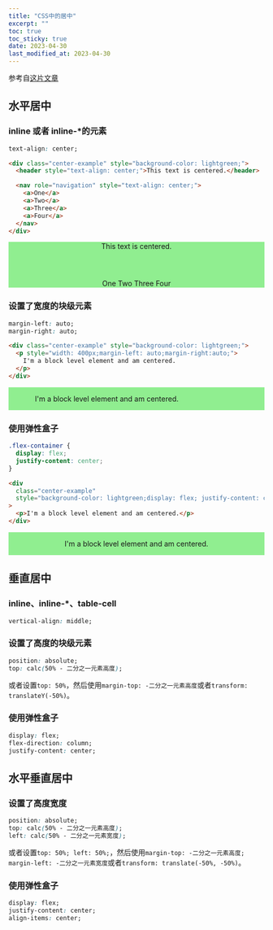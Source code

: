 ```yaml
---
title: "CSS中的居中"
excerpt: ""
toc: true
toc_sticky: true
date: 2023-04-30
last_modified_at: 2023-04-30
---
```


参考自[这片文章](https://css-tricks.com/centering-css-complete-guide/)

## 水平居中

### inline 或者 inline-\*的元素

```css
text-align: center;
```

```html
<div class="center-example" style="background-color: lightgreen;">
  <header style="text-align: center;">This text is centered.</header>

  <nav role="navigation" style="text-align: center;">
    <a>One</a>
    <a>Two</a>
    <a>Three</a>
    <a>Four</a>
  </nav>
</div>
```

<div class="center-example" style="background-color: lightgreen;">
  <header style="text-align: center;">This text is centered.</header>

  <nav role="navigation" style="text-align: center;">
    <a>One</a>
    <a>Two</a>
    <a>Three</a>
    <a>Four</a>
  </nav>
</div>

### 设置了宽度的块级元素

```css
margin-left: auto;
margin-right: auto;
```

```html
<div class="center-example" style="background-color: lightgreen;">
  <p style="width: 400px;margin-left: auto;margin-right:auto;">
    I'm a block level element and am centered.
  </p>
</div>
```

<style>
  .center-example {
    display: flow-root;
  }
  .center-example p {
    margin-top: 1em;
    margin-bottom: 1em;
  }
</style>
<div class="center-example" style="background-color: lightgreen;">
  <p style="width: 400px;margin-left: auto;margin-right:auto;">
    I'm a block level element and am centered.
  </p>
</div>

### 使用弹性盒子

```css
.flex-container {
  display: flex;
  justify-content: center;
}
```

```html
<div
  class="center-example"
  style="background-color: lightgreen;display: flex; justify-content: center;"
>
  <p>I'm a block level element and am centered.</p>
</div>
```

<div
  class="center-example"
  style="background-color: lightgreen;display: flex; justify-content: center;"
>
  <p>I'm a block level element and am centered.</p>
</div>

## 垂直居中

### inline、inline-\*、table-cell

```css
vertical-align: middle;
```

### 设置了高度的块级元素

```css
position: absolute;
top: calc(50% - 二分之一元素高度);
```

或者设置`top: 50%`，然后使用`margin-top: -二分之一元素高度`或者`transform: translateY(-50%)`。

### 使用弹性盒子

```css
display: flex;
flex-direction: column;
justify-content: center;
```

## 水平垂直居中

### 设置了高度宽度

```css
position: absolute;
top: calc(50% - 二分之一元素高度);
left: calc(50% - 二分之一元素宽度);
```

或者设置`top: 50%; left: 50%;`，然后使用`margin-top: -二分之一元素高度; margin-left: -二分之一元素宽度`或者`transform: translate(-50%, -50%)`。

### 使用弹性盒子

```css
display: flex;
justify-content: center;
align-items: center;
```
